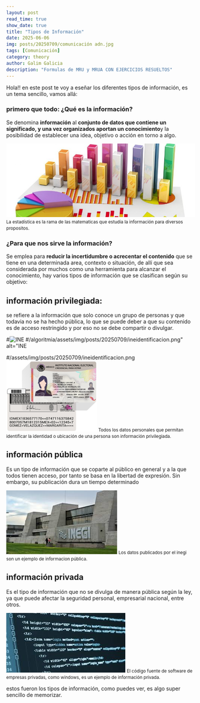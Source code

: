 ```yaml
---
layout: post
read_time: true
show_date: true
title: "Tipos de Información"
date: 2025-06-06
img: posts/20250709/comunicación adn.jpg
tags: [Comunicación]
category: theory
author: Galim Galicia
description: "Formulas de MRU y MRUA CON EJERCICIOS RESUELTOS"
---
```

Hola!! en este post te voy a eseñar los diferentes tipos de información, es un tema sencillo, vamos allá:

<h3>primero que todo: ¿Qué es la información?</h3>
Se denomina <strong>información</strong> al <strong>conjunto de datos que contiene un significado, y una vez organizados aportan un conocimiento</strong>y la posibilidad de establecer una idea, objetivo o acción en torno a algo.

![estadistica](/assets/img/posts/20250709/estadistica.jpg)
<small>La estadística es la rama de las matematicas que estudia la información para diversos propositos.</small>



<h3>¿Para que nos sirve la información?</h3>
Se emplea para <strong>reducir la incertidumbre o acrecentar el contenido</strong> que se tiene en una determinada area, contexto o situación, de allí que sea considerada por muchos como una herramienta para alcanzar el conocimiento, hay varios tipos de información que se clasifican según su objetivo:


<h2>información privilegiada:</h2>
se refiere a la información que solo conoce un grupo de personas y que todavia no se ha hecho pública, lo que se puede deber a que su contenido es de acceso restringido y por eso no se debe compartir o divulgar.

#<img src="/algoritmia/assets/img/posts/20250709/ineidentificacion.png" alt="INE">
#/algoritmia/assets/img/posts/20250709/ineidentificacion.png" alt="INE

#/assets/img/posts/20250709/ineidentificacion.png
![INE](./assets/img/posts/20250709/ineidentificacion.png)
<small>Todos los datos personales que permitan identificar la identidad o ubicación de una persona son información privilegiada.</small>


<h2>información pública</h2>
Es un tipo de información que se coparte al público en general y a la que todos tienen acceso, por tanto se basa en la libertad de expresión. Sin embargo, su publicación dura un tiempo determinado


![The Analytical Engine](/assets/img/posts/20250709/inegi.jpg)
<small>Los datos publicados por el inegi son un ejemplo de informacion pública.</small>




<h2>información privada</h2>
Es el tipo de información que no se divulga de manera pública según la ley, ya que puede afectar la seguridad personal, empresarial nacional, entre otros.

![The Analytical Engine](/assets/img/posts/20250709/inforpriv.jpg)
<small>El código fuente de software de empresas privadas, como windows, es un ejemplo de información privada.</small>


estos fueron los tipos de información, como puedes ver, es algo super sencillo de memorizar. 
